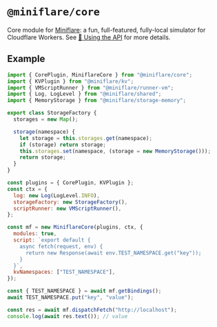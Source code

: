 # `@miniflare/core`

Core module for [Miniflare](https://github.com/cloudflare/miniflare): a fun,
full-featured, fully-local simulator for Cloudflare Workers. See
[🧰 Using the API](https://v2.miniflare.dev/get-started/api) for more details.

## Example

```js
import { CorePlugin, MiniflareCore } from "@miniflare/core";
import { KVPlugin } from "@miniflare/kv";
import { VMScriptRunner } from "@miniflare/runner-vm";
import { Log, LogLevel } from "@miniflare/shared";
import { MemoryStorage } from "@miniflare/storage-memory";

export class StorageFactory {
  storages = new Map();

  storage(namespace) {
    let storage = this.storages.get(namespace);
    if (storage) return storage;
    this.storages.set(namespace, (storage = new MemoryStorage()));
    return storage;
  }
}

const plugins = { CorePlugin, KVPlugin };
const ctx = {
  log: new Log(LogLevel.INFO),
  storageFactory: new StorageFactory(),
  scriptRunner: new VMScriptRunner(),
};

const mf = new MiniflareCore(plugins, ctx, {
  modules: true,
  script: `export default {
    async fetch(request, env) {
      return new Response(await env.TEST_NAMESPACE.get("key"));
    }
  }`,
  kvNamespaces: ["TEST_NAMESPACE"],
});

const { TEST_NAMESPACE } = await mf.getBindings();
await TEST_NAMESPACE.put("key", "value");

const res = await mf.dispatchFetch("http://localhost");
console.log(await res.text()); // value
```

